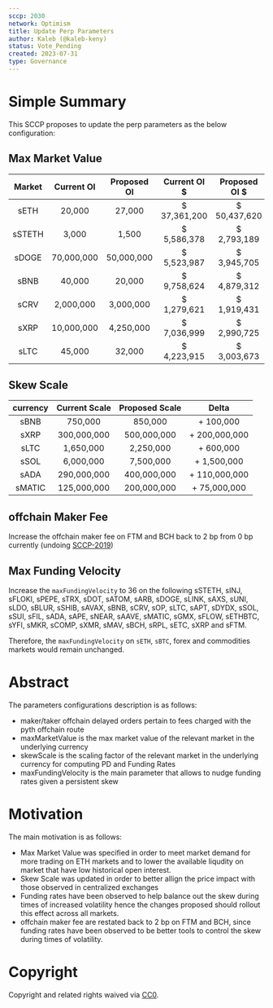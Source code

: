 ```yaml
---
sccp: 2030
network: Optimism
title: Update Perp Parameters
author: Kaleb (@kaleb-keny)
status: Vote_Pending
created: 2023-07-31
type: Governance
---
```


# Simple Summary

This SCCP proposes to update the perp parameters as the below configuration:

## Max Market Value

| **Market** 	| **Current OI** 	| **Proposed OI** 	| **Current OI $** 	| **Proposed OI $** 	| **OI$ Delta** 	|
|:----------:	|:--------------:	|:---------------:	|:----------------:	|:-----------------:	|:-------------:	|
|    sETH    	|     20,000     	|      27,000     	|   $ 37,361,200   	|   $ 50,437,620    	| $ 13,076,420  	|
|   sSTETH   	|      3,000     	|      1,500      	|   $ 5,586,378    	|    $ 2,793,189    	| $ (2,793,189) 	|
|    sDOGE   	|   70,000,000   	|    50,000,000   	|   $ 5,523,987    	|    $ 3,945,705    	| $ (1,578,282) 	|
|    sBNB    	|     40,000     	|      20,000     	|   $ 9,758,624    	|    $ 4,879,312    	| $ (4,879,312) 	|
|    sCRV    	|    2,000,000   	|    3,000,000    	|   $ 1,279,621    	|    $ 1,919,431    	|   $ 639,810   	|
|    sXRP    	|   10,000,000   	|    4,250,000    	|   $ 7,036,999    	|    $ 2,990,725    	| $ (4,046,275) 	|
|    sLTC    	|     45,000     	|      32,000     	|   $ 4,223,915    	|    $ 3,003,673    	| $ (1,220,242) 	|

## Skew Scale

| **currency** 	| **Current Scale** 	| **Proposed Scale** 	|  **Delta**  	  |
|:------------:	|:-----------------:	|:------------------:	|:-----------:	  |
|     sBNB     	|      750,000      	|       850,000      	|   + 100,000   	|
|     sXRP     	|    300,000,000    	|     500,000,000    	| + 200,000,000 	|
|     sLTC     	|     1,650,000     	|      2,250,000     	|   + 600,000   	|
|     sSOL     	|     6,000,000     	|      7,500,000     	|  + 1,500,000  	|
|     sADA     	|    290,000,000    	|     400,000,000    	| + 110,000,000 	|
|    sMATIC    	|    125,000,000    	|     200,000,000    	|  + 75,000,000 	|

## offchain Maker Fee
Increase the offchain maker fee on FTM and BCH back to 2 bp from 0 bp currently (undoing [SCCP-2019](https://sips.synthetix.io/sccp/sccp-2019/))

## Max Funding Velocity

Increase the `maxFundingVelocity` to 36 on the following sSTETH, sINJ, sFLOKI, sPEPE, sTRX, sDOT, sATOM, sARB, sDOGE, sLINK, sAXS, sUNI, sLDO, sBLUR, sSHIB, sAVAX, sBNB, sCRV, sOP, sLTC, sAPT, sDYDX, sSOL, sSUI, sFIL, sADA, sAPE, sNEAR, sAAVE, sMATIC, sGMX, sFLOW, sETHBTC, sYFI, sMKR, sCOMP, sXMR, sMAV, sBCH, sRPL, sETC, sXRP and sFTM.

Therefore, the `maxFundingVelocity` on `sETH`, `sBTC`, forex and commodities markets would remain unchanged.

# Abstract

The parameters configurations description is as follows:
- maker/taker offchain delayed orders pertain to fees charged with the pyth offchain route
- maxMarketValue is the max market value of the relevant market in the underlying currency
- skewScale is the scaling factor of the relevant market in the underlying currency for computing PD and Funding Rates
- maxFundingVelocity is the main parameter that allows to nudge funding rates given a persistent skew

# Motivation

The main motivation is as follows:
- Max Market Value was specified in order to meet market demand for more trading on ETH markets and to lower the available liqudity on market that have low historical open interest.
- Skew Scale was updated in order to better allign the price impact with those observed in centralized exchanges
- Funding rates have been observed to help balance out the skew during times of increased volatility hence the changes proposed should rollout this effect across all markets.
- offchain maker fee are restated back to 2 bp on FTM and BCH, since funding rates have been observed to be better tools to control the skew during times of volatility. 

# Copyright

Copyright and related rights waived via [CC0](https://creativecommons.org/publicdomain/zero/1.0/).


